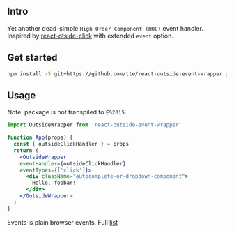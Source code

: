 ## Intro

Yet another dead-simple `High Order Component (HOC)` event handler. Inspired by  [react-otside-click](https://github.com/kentor/react-click-outside) with extended `event` option.

## Get started

```bash
npm install -S git+https://github.com/tte/react-outside-event-wrapper.git
```

## Usage

Note: package is not transpiled to `ES2015`. 

```jsx
import OutsideWrapper from 'react-outside-event-wrapper'

function App(props) {
  const { outsideClickHandler } = props
  return (
    <OutsideWrapper
    eventHandler={outsideClickHandler}
    eventTypes={['click']}>
      <div className="autocomplete-or-dropdown-component">
        Hello, foobar!
      </div>
    </OutsideWrapper>
  )
}

```

Events is plain browser events. Full [list](https://developer.mozilla.org/en-US/docs/Web/Events)

